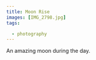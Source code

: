 ```yaml
---
title: Moon Rise
images: [IMG_2798.jpg]
tags:

  - photography
---
```

An amazing moon during the day.